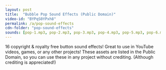 ```yaml
---
layout: post
title:  "Bubble Pop Sound Effects (Public Domain)"
video-id: "BYPqS0YPxh8"
permalink: /a/pop-sound-effects
cdn-folder: "pop-sound-effects"
sounds: [pop-1.mp3, pop-2.mp3, pop-3.mp3, pop-4.mp3, pop-5.mp3, pop-6.mp3, pop-7.mp3]
---
```


16 copyright & royalty free button sound effects! Great to use in YouTube videos, games, or any other projects! These assets are listed in the Public Domain, so you can use these in any project without crediting. (Although crediting is appreciated!)
